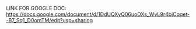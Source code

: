LINK FOR GOOGLE DOC: https://docs.google.com/document/d/1DdUQXyQ06uoDXs_WvL9r4biCqqet--B7_Sq1_D0omTM/edit?usp=sharing
